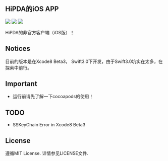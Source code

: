 HiPDA的iOS APP
---
![](https://img.shields.io/badge/status-developing-red.svg)  ![](https://img.shields.io/badge/language-Swift%202-orange.svg)  ![](https://img.shields.io/github/license/JakeLin/SwiftWeather.svg?style=flat)

HiPDA的非官方客户端（iOS版）！

Notices
---
目前的版本是在Xcode8 Beta3， Swift3.0下开发，由于Swift3.0坑实在太多，在探索中前行。

Important
---
- 运行前请先了解一下cocoapods的使用！

TODO
---
- SSKeyChain Error in Xcode8 Beta3

License
---
遵循MIT License. 详情参见LICENSE文件.
